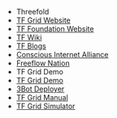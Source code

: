 * Threefold
 * [TF Grid Website](http://www.Threefold.io/)
 * [TF Foundation Website](http://www.Threefold.io/)
 * [TF Wiki](http://wiki.Threefold.io/)
 * [TF Blogs](https://blog.Threefold.io/)
 * [Conscious Internet Alliance](https://www.consciousinternet.org/index.html)
 * [Freeflow Nation](https://www.freeflownation.org/)
* TF Grid Demo
 * [TF Grid Demo](http://demo.grid.tf/)
 * [3Bot Deployer](http://deploy3bot.grid.tf/)
 * [TF Grid Manual](http://manual.Threefold.io/)
 * [TF Grid Simulator](simulator_configure.md)